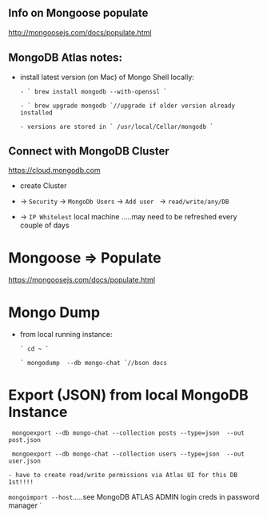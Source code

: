 ## Info on Mongoose populate

http://mongoosejs.com/docs/populate.html


## MongoDB Atlas notes:

- install latest version (on Mac) of Mongo Shell locally:

      - ` brew install mongodb --with-openssl `

      - ` brew upgrade mongodb `//upgrade if older version already installed

      - versions are stored in ` /usr/local/Cellar/mongodb `

## Connect with MongoDB Cluster

https://cloud.mongodb.com

- create Cluster

- -> `Security` -> `MongoDb Users` -> `Add user ` -> `read/write/any/DB`

- -> `IP Whitelest` local machine .....may need to be refreshed every couple of days


# Mongoose => Populate

https://mongoosejs.com/docs/populate.html


# Mongo Dump


  - from local running instance:

        ` cd ~ `

        ` mongodump  --db mongo-chat `//bson docs


# Export (JSON) from local MongoDB Instance


`  mongoexport --db mongo-chat --collection posts --type=json  --out post.json `

`  mongoexport --db mongo-chat --collection users --type=json  --out user.json `

    - have to create read/write permissions via Atlas UI for this DB 1st!!!!

` mongoimport --host `.....see MongoDB ATLAS ADMIN login creds in password manager
`
